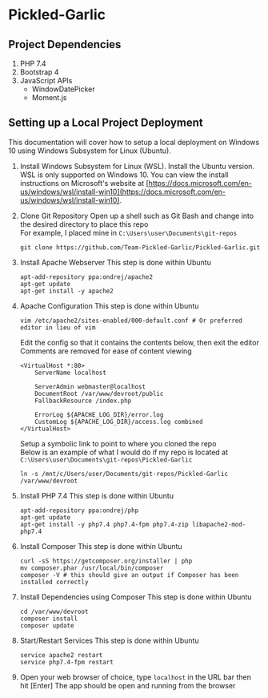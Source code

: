 # Pickled-Garlic

## Project Dependencies 
1. PHP 7.4
1. Bootstrap 4
1. JavaScript APIs
    - WindowDatePicker
    - Moment.js

## Setting up a Local Project Deployment
This documentation will cover how to setup a local deployment on Windows 10 using Windows Subsystem for Linux (Ubuntu).

1. Install Windows Subsystem for Linux (WSL). Install the Ubuntu version.  
    WSL is only supported on Windows 10. You can view the install instructions on Microsoft's website at [https://docs.microsoft.com/en-us/windows/wsl/install-win10](https://docs.microsoft.com/en-us/windows/wsl/install-win10).

1. Clone Git Repository 
    Open up a shell such as Git Bash and change into the desired directory to place this repo  
    For example, I placed mine in `C:\Users\user\Documents\git-repos`
    ```shell
    git clone https://github.com/Team-Pickled-Garlic/Pickled-Garlic.git
    ``` 

1. Install Apache Webserver
    This step is done within Ubuntu
    ```shell
    apt-add-repository ppa:ondrej/apache2
    apt-get update
    apt-get install -y apache2
    ```  

1. Apache Configuration
    This step is done within Ubuntu
    ```shell
    vim /etc/apache2/sites-enabled/000-default.conf # Or preferred editor in lieu of vim
    ```

    Edit the config so that it contains the contents below, then exit the editor  
    Comments are removed for ease of content viewing  

    ```shell
    <VirtualHost *:80>
        ServerName localhost

        ServerAdmin webmaster@localhost
        DocumentRoot /var/www/devroot/public
        FallbackResource /index.php

        ErrorLog ${APACHE_LOG_DIR}/error.log
        CustomLog ${APACHE_LOG_DIR}/access.log combined
    </VirtualHost>
    ```

    Setup a symbolic link to point to where you cloned the repo  
    Below is an example of what I would do if my repo is located at `C:\Users\user\Documents\git-repos\Pickled-Garlic`
    ```shell
    ln -s /mnt/c/Users/user/Documents/git-repos/Pickled-Garlic /var/www/devroot
    ```

1. Install PHP 7.4
    This step is done within Ubuntu
    ```shell
    apt-add-repository ppa:ondrej/php
    apt-get update
    apt-get install -y php7.4 php7.4-fpm php7.4-zip libapache2-mod-php7.4
    ```  

1. Install Composer 
    This step is done within Ubuntu
    ```shell
    curl -sS https://getcomposer.org/installer | php
    mv composer.phar /usr/local/bin/composer
    composer -V # this should give an output if Composer has been installed correctly
    ```  

1. Install Dependencies using Composer
    This step is done within Ubuntu
    ```shell
    cd /var/www/devroot
    composer install
    composer update
    ```

1. Start/Restart Services
    This step is done within Ubuntu
    ```shell
    service apache2 restart
    service php7.4-fpm restart
    ```

1. Open your web browser of choice, type `localhost` in the URL bar then hit [Enter]
    The app should be open and running from the browser